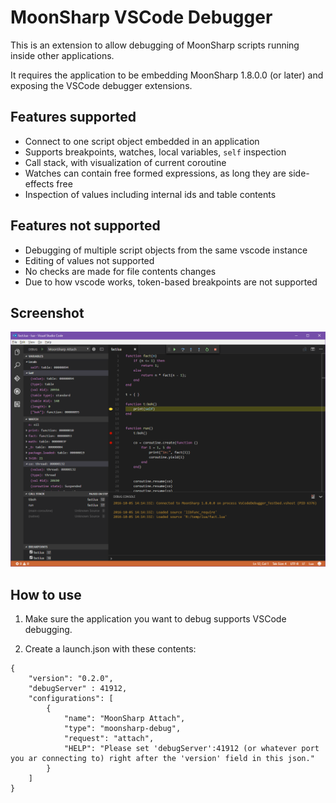 # MoonSharp VSCode Debugger

This is an extension to allow debugging of MoonSharp scripts running inside other applications.

It requires the application to be embedding MoonSharp 1.8.0.0 (or later) and exposing the VSCode debugger extensions.


## Features supported

* Connect to one script object embedded in an application
* Supports breakpoints, watches, local variables, `self` inspection
* Call stack, with visualization of current coroutine
* Watches can contain free formed expressions, as long they are side-effects free
* Inspection of values including internal ids and table contents


## Features not supported

* Debugging of multiple script objects from the same vscode instance
* Editing of values not supported
* No checks are made for file contents changes
* Due to how vscode works, token-based breakpoints are not supported


## Screenshot

![Screenshot](images/screenshot.png)


## How to use

1) Make sure the application you want to debug supports VSCode debugging.

2) Create a launch.json with these contents:

```
{
    "version": "0.2.0",
    "debugServer" : 41912,
    "configurations": [
        {
            "name": "MoonSharp Attach",
            "type": "moonsharp-debug",
            "request": "attach",
            "HELP": "Please set 'debugServer':41912 (or whatever port you ar connecting to) right after the 'version' field in this json."
        }
    ]
}
```


